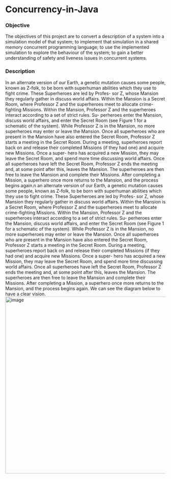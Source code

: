 # Concurrency-in-Java

### Objective
The objectives of this project are to convert a description of a system into a simulation model of that system; to implement that simulation in a shared memory concurrent programming language; to use the implemented simulation to explore the behaviour of the system; to gain a better understanding of safety and liveness issues in concurrent systems.

### Description
In an alternate version of our Earth, a genetic mutation causes some people, known as Z-folk, to be
born with superhuman abilities which they use to fight crime. These Superheroes are led by Profes-
sor Z, whose Mansion they regularly gather in discuss world affairs. Within the Mansion is a Secret
Room, where Professor Z and the superheroes meet to allocate crime-fighting Missions.
Within the Mansion, Professor Z and the superheroes interact according to a set of strict rules. Su-
perheroes enter the Mansion, discuss world affairs, and enter the Secret Room (see Figure 1 for a
schematic of the system). While Professor Z is in the Mansion, no more superheroes may enter or
leave the Mansion. Once all superheroes who are present in the Mansion have also entered the Secret
Room, Professor Z starts a meeting in the Secret Room. During a meeting, superheroes report back
on and release their completed Missions (if they had one) and acquire new Missions. Once a super-
hero has acquired a new Mission, they may leave the Secret Room, and spend more time discussing
world affairs. Once all superheroes have left the Secret Room, Professor Z ends the meeting and, at
some point after this, leaves the Mansion. The superheroes are then free to leave the Mansion and
complete their Missions. After completing a Mission, a superhero once more returns to the Mansion,
and the process begins again.n an alternate version of our Earth, a genetic mutation causes some people, known as Z-folk, to be
born with superhuman abilities which they use to fight crime. These Superheroes are led by Profes-
sor Z, whose Mansion they regularly gather in discuss world affairs. Within the Mansion is a Secret
Room, where Professor Z and the superheroes meet to allocate crime-fighting Missions.
Within the Mansion, Professor Z and the superheroes interact according to a set of strict rules. Su-
perheroes enter the Mansion, discuss world affairs, and enter the Secret Room (see Figure 1 for a
schematic of the system). While Professor Z is in the Mansion, no more superheroes may enter or
leave the Mansion. Once all superheroes who are present in the Mansion have also entered the Secret
Room, Professor Z starts a meeting in the Secret Room. During a meeting, superheroes report back
on and release their completed Missions (if they had one) and acquire new Missions. Once a super-
hero has acquired a new Mission, they may leave the Secret Room, and spend more time discussing
world affairs. Once all superheroes have left the Secret Room, Professor Z ends the meeting and, at
some point after this, leaves the Mansion. The superheroes are then free to leave the Mansion and
complete their Missions. After completing a Mission, a superhero once more returns to the Mansion,
and the process begins again.
We can see the diagram below to have a clear vision.
<img width="555" alt="image" src="https://user-images.githubusercontent.com/111235521/229538033-6f359aec-fad1-4ad5-a8d7-bf59c70b815e.png">



###
